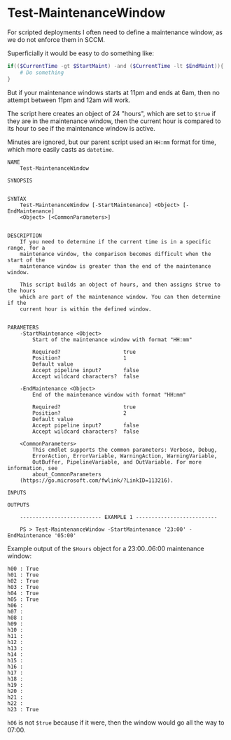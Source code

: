 # Test-MaintenanceWindow

For scripted deployments I often need to define a maintenance window, as we do not enforce them in SCCM.

Superficially it would be easy to do something like:

```powershell
if(($CurrentTime -gt $StartMaint) -and ($CurrentTime -lt $EndMaint)){
    # Do something
}
```

But if your maintenance windows starts at 11pm and ends at 6am, then no attempt between 11pm and 12am will work.

The script here creates an object of 24 "hours", which are set to ``$true`` if they are in the maintenance window, then the current hour is compared to its hour to see if the maintenance window is active.

Minutes are ignored, but our parent script used an ``HH:mm`` format for time, which more easily casts as ``datetime``.

```
NAME
    Test-MaintenanceWindow
    
SYNOPSIS
    
    
SYNTAX
    Test-MaintenanceWindow [-StartMaintenance] <Object> [-EndMaintenance] 
    <Object> [<CommonParameters>]
    
    
DESCRIPTION
    If you need to determine if the current time is in a specific range, for a 
    maintenance window, the comparison becomes difficult when the start of the 
    maintenance window is greater than the end of the maintenance window.
    
    This script builds an object of hours, and then assigns $true to the hours 
    which are part of the maintenance window. You can then determine if the 
    current hour is within the defined window.
    

PARAMETERS
    -StartMaintenance <Object>
        Start of the maintenance window with format "HH:mm"
        
        Required?                    true
        Position?                    1
        Default value                
        Accept pipeline input?       false
        Accept wildcard characters?  false
        
    -EndMaintenance <Object>
        End of the maintenance window with format "HH:mm"
        
        Required?                    true
        Position?                    2
        Default value                
        Accept pipeline input?       false
        Accept wildcard characters?  false
        
    <CommonParameters>
        This cmdlet supports the common parameters: Verbose, Debug,
        ErrorAction, ErrorVariable, WarningAction, WarningVariable,
        OutBuffer, PipelineVariable, and OutVariable. For more information, see
        about_CommonParameters 
    (https://go.microsoft.com/fwlink/?LinkID=113216). 
    
INPUTS
    
OUTPUTS
    
    -------------------------- EXAMPLE 1 --------------------------
    
    PS > Test-MaintenanceWindow -StartMaintenance '23:00' -EndMaintenance '05:00'
```

Example output of the ``$Hours`` object for a 23:00..06:00 maintenance window:

```
h00 : True
h01 : True
h02 : True
h03 : True
h04 : True
h05 : True
h06 :
h07 :
h08 :
h09 :
h10 :
h11 :
h12 :
h13 :
h14 :
h15 :
h16 :
h17 :
h18 :
h19 :
h20 :
h21 :
h22 :
h23 : True
```

``h06`` is not ``$true`` because if it were, then the window would go all the way to 07:00.
